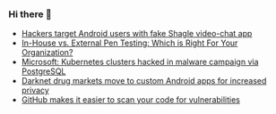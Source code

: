 ### Hi there 👋

<!--START_SECTION:feed-->
* [Hackers target Android users with fake Shagle video-chat app](https://www.bleepingcomputer.com/news/security/hackers-target-android-users-with-fake-shagle-video-chat-app/)
* [In-House vs. External Pen Testing: Which is Right For Your Organization?](https://www.bleepingcomputer.com/news/security/in-house-vs-external-pen-testing-which-is-right-for-your-organization/)
* [Microsoft: Kubernetes clusters hacked in malware campaign via PostgreSQL](https://www.bleepingcomputer.com/news/security/microsoft-kubernetes-clusters-hacked-in-malware-campaign-via-postgresql/)
* [Darknet drug markets move to custom Android apps for increased privacy](https://www.bleepingcomputer.com/news/security/darknet-drug-markets-move-to-custom-android-apps-for-increased-privacy/)
* [GitHub makes it easier to scan your code for vulnerabilities](https://www.bleepingcomputer.com/news/security/github-makes-it-easier-to-scan-your-code-for-vulnerabilities/)
<!--END_SECTION:feed-->

<!--
**frankenk/frankenk** is a ✨ _special_ ✨ repository because its `README.md` (this file) appears on your GitHub profile.

Here are some ideas to get you started:

- 🔭 I’m currently working on ...
- 🌱 I’m currently learning ...
- 👯 I’m looking to collaborate on ...
- 🤔 I’m looking for help with ...
- 💬 Ask me about ...
- 📫 How to reach me: ...
- 😄 Pronouns: ...
- ⚡ Fun fact: ...
-->



